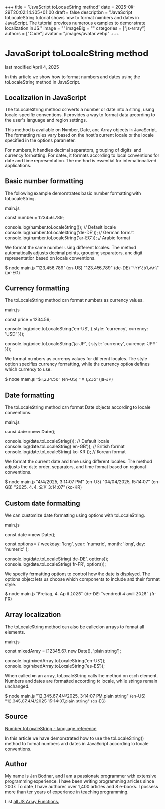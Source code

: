 +++
title = "JavaScript toLocaleString method"
date = 2025-08-29T20:02:14.905+01:00
draft = false
description = "JavaScript toLocaleString tutorial shows how to format numbers and dates in JavaScript. The tutorial provides numerous examples to demonstrate localization in JS."
image = ""
imageBig = ""
categories = ["js-array"]
authors = ["Cude"]
avatar = "/images/avatar.webp"
+++

# JavaScript toLocaleString method

last modified April 4, 2025

 

In this article we show how to format numbers and dates using the
toLocaleString method in JavaScript.

## Localization in JavaScript

The toLocaleString method converts a number or date into a string,
using locale-specific conventions. It provides a way to format data according
to the user's language and region settings.

This method is available on Number, Date, and Array objects in JavaScript.
The formatting rules vary based on the host's current locale or the locale
specified in the options parameter.

For numbers, it handles decimal separators, grouping of digits, and currency
formatting. For dates, it formats according to local conventions for date and
time representation. The method is essential for internationalized applications.

## Basic number formatting

The following example demonstrates basic number formatting with
toLocaleString.

main.js
  

const number = 123456.789;

console.log(number.toLocaleString()); // Default locale
console.log(number.toLocaleString('de-DE')); // German format
console.log(number.toLocaleString('ar-EG')); // Arabic format

We format the same number using different locales. The method automatically
adjusts decimal points, grouping separators, and digit representation based
on locale conventions.

$ node main.js
"123,456.789" (en-US)
"123.456,789" (de-DE)
"١٢٣٬٤٥٦٫٧٨٩" (ar-EG)

## Currency formatting

The toLocaleString method can format numbers as currency values.

main.js
  

const price = 1234.56;

console.log(price.toLocaleString('en-US', {
    style: 'currency',
    currency: 'USD'
}));

console.log(price.toLocaleString('ja-JP', {
    style: 'currency',
    currency: 'JPY'
}));

We format numbers as currency values for different locales. The style option
specifies currency formatting, while the currency option defines which
currency to use.

$ node main.js
"$1,234.56" (en-US)
"￥1,235" (ja-JP)

## Date formatting

The toLocaleString method can format Date objects according to
locale conventions.

main.js
  

const date = new Date();

console.log(date.toLocaleString()); // Default locale
console.log(date.toLocaleString('en-GB')); // British format
console.log(date.toLocaleString('ko-KR')); // Korean format

We format the current date and time using different locales. The method adjusts
the date order, separators, and time format based on regional conventions.

$ node main.js
"4/4/2025, 3:14:07 PM" (en-US)
"04/04/2025, 15:14:07" (en-GB)
"2025. 4. 4. 오후 3:14:07" (ko-KR)

## Custom date formatting

We can customize date formatting using options with toLocaleString.

main.js
  

const date = new Date();

const options = {
    weekday: 'long',
    year: 'numeric',
    month: 'long',
    day: 'numeric'
};

console.log(date.toLocaleString('de-DE', options));
console.log(date.toLocaleString('fr-FR', options));

We specify formatting options to control how the date is displayed. The options
object lets us choose which components to include and their format style.

$ node main.js
"Freitag, 4. April 2025" (de-DE)
"vendredi 4 avril 2025" (fr-FR)

## Array localization

The toLocaleString method can also be called on arrays to format
all elements.

main.js
  

const mixedArray = [12345.67, new Date(), 'plain string'];

console.log(mixedArray.toLocaleString('en-US'));
console.log(mixedArray.toLocaleString('es-ES'));

When called on an array, toLocaleString calls the method on each
element. Numbers and dates are formatted according to locale, while strings
remain unchanged.

$ node main.js
"12,345.67,4/4/2025, 3:14:07 PM,plain string" (en-US)
"12.345,67,4/4/2025 15:14:07,plain string" (es-ES)

## Source

[Number toLocaleString - language reference](https://developer.mozilla.org/en-US/docs/Web/JavaScript/Reference/Global_Objects/Number/toLocaleString)

In this article we have demonstrated how to use the toLocaleString() method to
format numbers and dates in JavaScript according to locale conventions.

## Author

My name is Jan Bodnar, and I am a passionate programmer with extensive
programming experience. I have been writing programming articles since 2007.
To date, I have authored over 1,400 articles and 8 e-books. I possess more
than ten years of experience in teaching programming.

List [all JS Array Functions.](/javascript/#js-array)